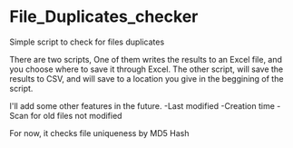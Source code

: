 # File_Duplicates_checker
Simple script to check for files duplicates


There are two scripts,
One of them writes the results to an Excel file, and you choose where to save it through Excel.
The other script, will save the results to CSV, and will save to a location you give in the beggining of the script.


I'll add some other features in the future.
-Last modified
-Creation time
-Scan for old files not modified


For now, it checks file uniqueness by MD5 Hash
